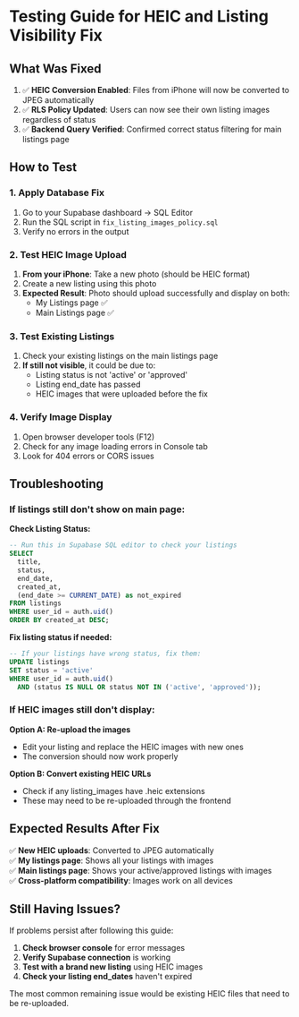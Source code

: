 # Testing Guide for HEIC and Listing Visibility Fix

## What Was Fixed

1. ✅ **HEIC Conversion Enabled**: Files from iPhone will now be converted to JPEG automatically
2. ✅ **RLS Policy Updated**: Users can now see their own listing images regardless of status
3. ✅ **Backend Query Verified**: Confirmed correct status filtering for main listings page

## How to Test

### 1. Apply Database Fix
1. Go to your Supabase dashboard → SQL Editor
2. Run the SQL script in `fix_listing_images_policy.sql`
3. Verify no errors in the output

### 2. Test HEIC Image Upload
1. **From your iPhone**: Take a new photo (should be HEIC format)
2. Create a new listing using this photo
3. **Expected Result**: Photo should upload successfully and display on both:
   - My Listings page ✅
   - Main Listings page ✅

### 3. Test Existing Listings
1. Check your existing listings on the main listings page
2. **If still not visible**, it could be due to:
   - Listing status is not 'active' or 'approved'
   - Listing end_date has passed
   - HEIC images that were uploaded before the fix

### 4. Verify Image Display
1. Open browser developer tools (F12)
2. Check for any image loading errors in Console tab
3. Look for 404 errors or CORS issues

## Troubleshooting

### If listings still don't show on main page:

**Check Listing Status:**
```sql
-- Run this in Supabase SQL editor to check your listings
SELECT 
  title, 
  status, 
  end_date,
  created_at,
  (end_date >= CURRENT_DATE) as not_expired
FROM listings 
WHERE user_id = auth.uid()
ORDER BY created_at DESC;
```

**Fix listing status if needed:**
```sql
-- If your listings have wrong status, fix them:
UPDATE listings 
SET status = 'active' 
WHERE user_id = auth.uid() 
  AND (status IS NULL OR status NOT IN ('active', 'approved'));
```

### If HEIC images still don't display:

**Option A: Re-upload the images**
- Edit your listing and replace the HEIC images with new ones
- The conversion should now work properly

**Option B: Convert existing HEIC URLs**
- Check if any listing_images have .heic extensions
- These may need to be re-uploaded through the frontend

## Expected Results After Fix

✅ **New HEIC uploads**: Converted to JPEG automatically  
✅ **My listings page**: Shows all your listings with images  
✅ **Main listings page**: Shows your active/approved listings with images  
✅ **Cross-platform compatibility**: Images work on all devices  

## Still Having Issues?

If problems persist after following this guide:

1. **Check browser console** for error messages
2. **Verify Supabase connection** is working
3. **Test with a brand new listing** using HEIC images
4. **Check your listing end_dates** haven't expired

The most common remaining issue would be existing HEIC files that need to be re-uploaded. 